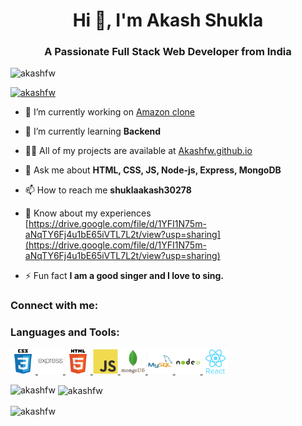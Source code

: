<h1 align="center">Hi 👋, I'm Akash Shukla</h1>
<h3 align="center">A Passionate Full Stack Web Developer from India</h3>

<p align="left"> <img src="https://komarev.com/ghpvc/?username=akashfw&label=Profile%20views&color=0e75b6&style=flat" alt="akashfw" /> </p>

<p align="left"> <a href="https://github.com/ryo-ma/github-profile-trophy"><img src="https://github-profile-trophy.vercel.app/?username=akashfw" alt="akashfw" /></a> </p>

- 🔭 I’m currently working on [Amazon clone](https://github.com/Akashfw/spotty-middle-5296)

- 🌱 I’m currently learning **Backend**

- 👨‍💻 All of my projects are available at [Akashfw.github.io](https://akashfw.github.io/)

- 💬 Ask me about **HTML, CSS, JS, Node-js, Express, MongoDB**

- 📫 How to reach me **shuklaakash30278**

- 📄 Know about my experiences [https://drive.google.com/file/d/1YFI1N75m-aNqTY6Fj4u1bE65iVTL7L2t/view?usp=sharing](https://drive.google.com/file/d/1YFI1N75m-aNqTY6Fj4u1bE65iVTL7L2t/view?usp=sharing)

- ⚡ Fun fact **I am a good singer and I love to sing.**

<h3 align="left">Connect with me:</h3>
<p align="left">
</p>

<h3 align="left">Languages and Tools:</h3>
<p align="left"> <a href="https://www.w3schools.com/css/" target="_blank" rel="noreferrer"> <img src="https://raw.githubusercontent.com/devicons/devicon/master/icons/css3/css3-original-wordmark.svg" alt="css3" width="40" height="40"/> </a> <a href="https://expressjs.com" target="_blank" rel="noreferrer"> <img src="https://raw.githubusercontent.com/devicons/devicon/master/icons/express/express-original-wordmark.svg" alt="express" width="40" height="40"/> </a> <a href="https://www.w3.org/html/" target="_blank" rel="noreferrer"> <img src="https://raw.githubusercontent.com/devicons/devicon/master/icons/html5/html5-original-wordmark.svg" alt="html5" width="40" height="40"/> </a> <a href="https://developer.mozilla.org/en-US/docs/Web/JavaScript" target="_blank" rel="noreferrer"> <img src="https://raw.githubusercontent.com/devicons/devicon/master/icons/javascript/javascript-original.svg" alt="javascript" width="40" height="40"/> </a> <a href="https://www.mongodb.com/" target="_blank" rel="noreferrer"> <img src="https://raw.githubusercontent.com/devicons/devicon/master/icons/mongodb/mongodb-original-wordmark.svg" alt="mongodb" width="40" height="40"/> </a> <a href="https://www.mysql.com/" target="_blank" rel="noreferrer"> <img src="https://raw.githubusercontent.com/devicons/devicon/master/icons/mysql/mysql-original-wordmark.svg" alt="mysql" width="40" height="40"/> </a> <a href="https://nodejs.org" target="_blank" rel="noreferrer"> <img src="https://raw.githubusercontent.com/devicons/devicon/master/icons/nodejs/nodejs-original-wordmark.svg" alt="nodejs" width="40" height="40"/> </a> <a href="https://reactjs.org/" target="_blank" rel="noreferrer"> <img src="https://raw.githubusercontent.com/devicons/devicon/master/icons/react/react-original-wordmark.svg" alt="react" width="40" height="40"/> </a> </p>

<p><img align="left" src="https://github-readme-stats.vercel.app/api/top-langs?username=akashfw&show_icons=true&locale=en&layout=compact" alt="akashfw" /></p>

<p>&nbsp;<img align="center" src="https://github-readme-stats.vercel.app/api?username=akashfw&show_icons=true&locale=en" alt="akashfw" /></p>

<p><img align="center" src="https://github-readme-streak-stats.herokuapp.com/?user=akashfw&" alt="akashfw" /></p>
